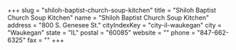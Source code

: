 +++
slug = "shiloh-baptist-church-soup-kitchen"
title = "Shiloh Baptist Church Soup Kitchen"
name = "Shiloh Baptist Church Soup Kitchen"
address = "800 S. Genesee St."
cityIndexKey = "city-il-waukegan"
city = "Waukegan"
state = "IL"
postal = "60085"
website = ""
phone = "847-662-6325"
fax = ""
+++
